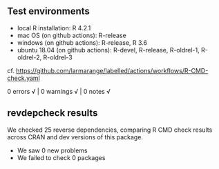 ## Test environments

* local R installation: R 4.2.1
* mac OS (on github actions): R-release
* windows (on github actions): R-release, R 3.6
* ubuntu 18.04 (on github actions): R-devel, R-release, R-oldrel-1, R-oldrel-2, R-oldrel-3

cf. https://github.com/larmarange/labelled/actions/workflows/R-CMD-check.yaml

0 errors √ | 0 warnings √ | 0 notes √

## revdepcheck results

We checked 25 reverse dependencies, comparing R CMD check results across CRAN and dev versions of this package.

 * We saw 0 new problems
 * We failed to check 0 packages
